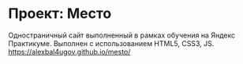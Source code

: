 # Проект: Место

Одностраничный сайт выполненный в рамках обучения на Яндекс Практикуме.
Выполнен с использованием HTML5, CSS3, JS.
https://alexbal4ugov.github.io/mesto/
